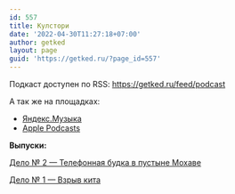 ```yaml
---
id: 557
title: Кулстори
date: '2022-04-30T11:27:18+07:00'
author: getked
layout: page
guid: 'https://getked.ru/?page_id=557'
---
```


Подкаст доступен по RSS: <https://getked.ru/feed/podcast>

А так же на площадках:

- [Яндекс.Музыка](https://music.yandex.ru/album/22283702)
- [Apple Podcasts](https://podcasts.apple.com/us/podcast/кулстори/id1618945000)

**Выпуски:**

[Дело № 2 — Телефонная будка в пустыне Мохаве](https://getked.ru/podcast/delo-2-telefonnaya-budka-v-pustyne-moxave/)

[Дело № 1 — Взрыв кита](https://getked.ru/podcast/delo-1-vzryv-kita/)